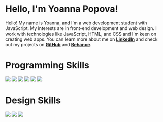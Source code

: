 <meta name="keywords" content="yopopova, Yoanna Popova, GitHub, JavaScript, HTML, CSS">
<meta name="description" content="Yoanna Popova's Github Profile Page">

<h1>Hello, I'm Yoanna Popova!</h1>
<p>Hello! My name is Yoanna, and I'm a web development student with JavaScript. My interests are in front-end development and web design. I work with technologies like JavaScript, HTML, and CSS and I'm keen on creating web apps. You can learn more about me on <a href="https://bg.linkedin.com/in/yopopova"><strong>LinkedIn</strong></a> and check out my projects on <a href="https://github.com/yopopova"><strong>GitHub</strong></a> and <a href="https://www.behance.net/yopopova"><strong>Behance</strong></a>.</p>

<h1>Programming Skills</h1>
<div>
  <img src="https://img.shields.io/badge/JavaScript-F7DF1E.svg?style=for-the-badge&logo=JavaScript&logoColor=black" />
  <img src="https://img.shields.io/badge/HTML5-E34F26.svg?style=for-the-badge&logo=HTML5&logoColor=white" />
  <img src="https://img.shields.io/badge/CSS3-1572B6.svg?style=for-the-badge&logo=CSS3&logoColor=white" />
  <img src="https://img.shields.io/badge/Git-F05032.svg?style=for-the-badge&logo=Git&logoColor=white" />
  <img src="https://img.shields.io/badge/Postman-FF6C37.svg?style=for-the-badge&logo=Postman&logoColor=white" />
  <img src="https://img.shields.io/badge/Visual%20Studio%20Code-007ACC.svg?style=for-the-badge&logo=Visual-Studio-Code&logoColor=white" />
</div>

<h1>Design Skills</h1>
<div>
  <img src="https://img.shields.io/badge/Adobe%20Photoshop-31A8FF.svg?style=for-the-badge&logo=Adobe-Photoshop&logoColor=white" />
  <img src="https://img.shields.io/badge/Adobe%20Illustrator-FF9A00.svg?style=for-the-badge&logo=Adobe-Illustrator&logoColor=white" />
  <img src="https://img.shields.io/badge/Adobe%20InDesign-FF3366.svg?style=for-the-badge&logo=Adobe-InDesign&logoColor=white" />
</div>

<!---
yopopova/yopopova is a ✨ special ✨ repository because its `README.md` (this file) appears on your GitHub profile.
You can click the Preview link to take a look at your changes.
--->
